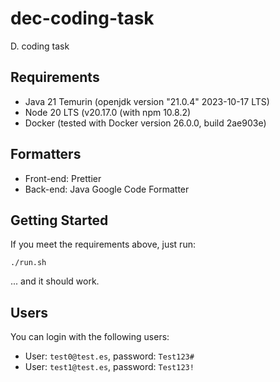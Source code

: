 # dec-coding-task

D. coding task

## Requirements

- Java 21 Temurin (openjdk version "21.0.4" 2023-10-17 LTS)
- Node 20 LTS (v20.17.0 (with npm 10.8.2)
- Docker (tested with Docker version 26.0.0, build 2ae903e)

## Formatters

- Front-end: Prettier
- Back-end: Java Google Code Formatter

## Getting Started

If you meet the requirements above, just run:

```shell
./run.sh
```

... and it should work.

## Users

You can login with the following users:

* User: `test0@test.es`, password: `Test123#`
* User: `test1@test.es`, password: `Test123!`
